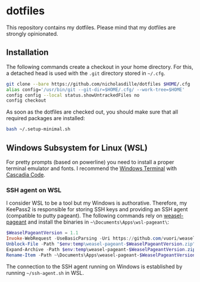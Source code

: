 # dotfiles

This repository contains my dotfiles. Please mind that my dotfiles are strongly opinionated.

## Installation

The following commands create a checkout in your home directory. For this, a detached head is used with the `.git` directory stored in `~/.cfg`.

```bash
git clone --bare https://github.com/nicholasdille/dotfiles $HOME/.cfg
alias config='/usr/bin/git --git-dir=$HOME/.cfg/ --work-tree=$HOME'
config config --local status.showUntrackedFiles no
config checkout
```

As soon as the dotfiles are checked out, you should make sure that all required packages are installed:

```bash
bash ~/.setup-minimal.sh
```

## Windows Subsystem for Linux (WSL)

For pretty prompts (based on powerline) you need to install a proper terminal emulator and fonts. I recommend the [Windows Terminal](https://github.com/microsoft/terminal/releases) with [Cascadia Code](https://github.com/microsoft/cascadia-code).

### SSH agent on WSL

I consider WSL to be a tool but my Windows is authorative. Therefore, my KeePass2 is responsible for storing SSH keys and providing an SSH agent (compatible to putty pageant). The following commands rely on [weasel-pageant](https://github.com/vuori/weasel-pageant) and install the binaries in `~\Documents\Apps\wsl-pageant\`:

```powershell
$WeaselPageantVersion = 1.1
Invoke-WebRequest -UseBasicParsing -Uri https://github.com/vuori/weasel-pageant/releases/download/v$WeaselPageantVersion/weasel-pageant-$WeaselPageantVersion.zip -OutFile "$env:temp\weasel-pageant-$WeaselPageantVersion.zip"
Unblock-File -Path "$env:temp\weasel-pageant-$WeaselPageantVersion.zip"
Expand-Archive -Path $env:temp\weasel-pageant-$WeaselPageantVersion.zip -DestinationPath ~\Documents\Apps
Rename-Item -Path ~\Documents\Apps\weasel-pageant-$WeaselPageantVersion -NewName ~\Documents\Apps\weasel-pageant
```

The connection to the SSH agent running on Windows is established by running `~/ssh-agent.sh` in WSL.

